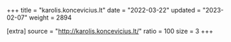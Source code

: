 +++
title = "karolis.koncevicius.lt"
date = "2022-03-22"
updated = "2023-02-07"
weight = 2894

[extra]
source = "http://karolis.koncevicius.lt/"
ratio = 100
size = 3
+++
